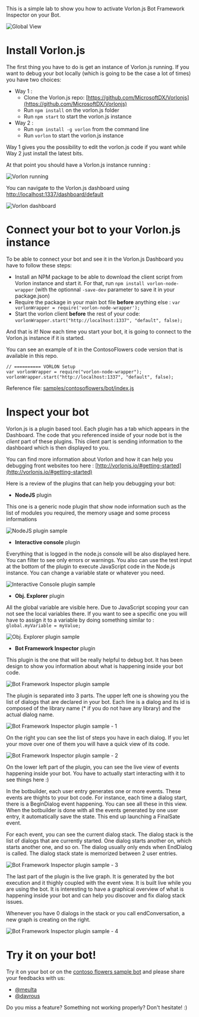 This is a simple lab to show you how to activate Vorlon.js Bot Framework Inspector on your Bot.

![Global View](./img/globalview.JPG)

# Install Vorlon.js

The first thing you have to do is get an instance of Vorlon.js running.
If you want to debug your bot locally (which is going to be the case a lot of times) you have two choices:
- Way 1 :
    - Clone the Vorlon.js repo: [https://github.com/MicrosoftDX/Vorlonjs](https://github.com/MicrosoftDX/Vorlonjs) 
    - Run ```npm install``` on the vorlon.js folder
    - Run ```npm start``` to start the vorlon.js instance
- Way 2 :
    - Run ```npm install -g vorlon``` from the command line
    - Run ```vorlon``` to start the vorlon.js instance

Way 1 gives you the possibility to edit the vorlon.js code if you want while Way 2 just install the latest bits.

At that point you should have a Vorlon.js instance running :

![Vorlon running](./img/vorlon-running.JPG) 

You can navigate to the Vorlon.js dashboard using [http://localhost:1337/dashboard/default](http://localhost:1337/dashboard/default)

![Vorlon dashboard](./img/vorlon-dashboard.JPG)

# Connect your bot to your Vorlon.js instance

To be able to connect your bot and see it in the Vorlon.js Dashboard you have to follow these steps:
- Install an NPM package to be able to download the client script from Vorlon instance and start it. For that, run ```npm install vorlon-node-wrapper``` (with the optionnal ```-save-dev``` parameter to save it in your package.json)
- Require the package in your main bot file **before** anything else : ```var vorlonWrapper = require('vorlon-node-wrapper');```
- Start the vorlon client **before** the rest of your code: ```vorlonWrapper.start("http://localhost:1337", "default", false);```

And that is it! Now each time you start your bot, it is going to connect to the Vorlon.js instance if it is started.

You can see an example of it in the ContosoFlowers code version that is available in this repo.

```
// ========== VORLON Setup
var vorlonWrapper = require("vorlon-node-wrapper");
vorlonWrapper.start("http://localhost:1337", "default", false);
```

Reference file: [samples/contosoflowers/bot/index.js](./samples/contosoflowers/bot/index.js)

# Inspect your bot

Vorlon.js is a plugin based tool. Each plugin has a tab which appears in the Dashboard. The code that you referenced inside of your node bot is the *client* part of these plugins.
This client part is sending information to the dashboard which is then displayed to you.

You can find more information about Vorlon and how it can help you debugging front websites too here : [http://vorlonjs.io/#getting-started](http://vorlonjs.io/#getting-started)

Here is a review of the plugins that can help you debugging your bot:

- **NodeJS** plugin

This one is a generic node plugin that show node information such as the list of modules you required, the memory usage and some process informations

![NodeJS plugin sample](./img/plugin-nodejs.JPG)

- **Interactive console** plugin

Everything that is logged in the node.js console will be also displayed here. You can filter to see only errors or warnings. You also can use the test input at the bottom of the plugin to execute JavaScript code in the Node.js instance. You can change a variable state or whatever you need.

![Interactive Console plugin sample](./img/plugin-interactiveconsole.JPG)

- **Obj. Explorer** plugin

All the global variable are visible here. Due to JavaScript scoping your can not see the local variables there. If you want to see a specific one you will have to assign it to a variable by doing something similar to : ```global.myVariable = myValue;```

![Obj. Explorer plugin sample](./img/plugin-objectexplorer.JPG)

- **Bot Framework Inspector** plugin

This plugin is the one that will be really helpful to debug bot. It has been design to show you information about what is happening inside your bot code.

![Bot Framework Inspector plugin sample](./img/plugin-botframeworkinspector.JPG)

The plugin is separated into 3 parts. The upper left one is showing you the list of dialogs that are declared in your bot. Each line is a dialog and its id is composed of the library name (* if you do not have any library) and the actual dialog name.

![Bot Framework Inspector plugin sample - 1](./img/plugin-botframeworkinspector-1.JPG)

On the right you can see the list of steps you have in each dialog. If you let your move over one of them you will have a quick view of its code.

![Bot Framework Inspector plugin sample - 2](./img/plugin-botframeworkinspector-2.JPG)

On the lower left part of the plugin, you can see the live view of events happening inside your bot. You have to actually start interacting with it to see things here :)

In the botbuilder, each user entry generates one or more events. These events are thights to your bot code. For instance, each time a dialog start, there is a BeginDialog event happening. You can see all these in this view. When the botbuilder is done with all the events generated by one user entry, it automatically save the state. This end up launching a FinalSate event.

For each event, you can see the current dialog stack. The dialog stack is the list of dialogs that are currently started. One dialog starts another on, which starts another one, and so on. The dialog usually only ends when EndDialog is called. The dialog stack state is memorized between 2 user entries.

![Bot Framework Inspector plugin sample - 3](./img/plugin-botframeworkinspector-3.JPG)

The last part of the plugin is the live graph. It is generated by the bot execution and it thighly coupled with the event view. It is built live while you are using the bot. It is interesting to have a graphical overview of what is happening inside your bot and can help you discover and fix dialog stack issues.

Whenever you have 0 dialogs in the stack or you call endConversation, a new graph is creating on the right.

![Bot Framework Inspector plugin sample - 4](./img/plugin-botframeworkinspector-4.JPG)

# Try it on your bot!

Try it on your bot or on the [contoso flowers sample bot](./samples/contosoflowers) and please share your feedbacks with us:
- [@meulta](http://twitter.com/meulta)
- [@davrous](http://twitter.com/davrous)

Do you miss a feature? Something not working properly? Don't hesitate! :)